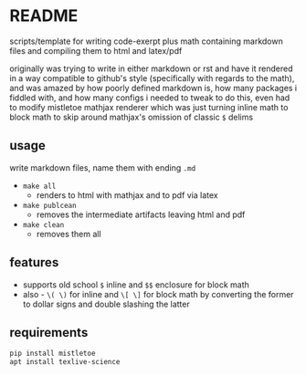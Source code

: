 # README

scripts/template for writing code-exerpt plus math containing markdown files and compiling them to html and latex/pdf

originally was trying to write in either markdown or rst and have it rendered in a way compatible to github's style (specifically with regards to the math), and was amazed by how poorly defined markdown is, how many packages i fiddled with, and how many configs i needed to tweak to do this, even had to modify mistletoe mathjax renderer which was just turning inline math to block math to skip around mathjax's omission of classic ``$``  delims


usage
-----

write markdown files, name them with ending ``.md``

- ``make all``
    - renders to html with mathjax and to pdf via latex  
- ``make publcean``
    - removes the intermediate artifacts leaving html and pdf
- ``make clean``
    - removes them all

features
--------

- supports old school ``$`` inline and ``$$`` enclosure for  block math
- also - ``\( \)`` for inline and ``\[ \]`` for block math by converting the former to dollar signs and double slashing the latter

requirements
------------

```bash
pip install mistletoe
apt install texlive-science
```
